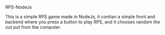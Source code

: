 RPS-NodeJs

This is a simple RPS game made in NodeJs,
it contian a simple front and backend where you press a button to play RPS,
and it chooses random the out put from the computer.
